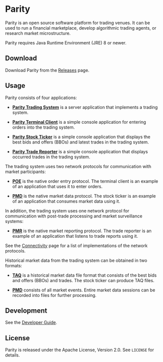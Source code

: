Parity
======

Parity is an open source software platform for trading venues. It can be
used to run a financial marketplace, develop algorithmic trading agents,
or research market microstructure.

Parity requires Java Runtime Environment (JRE) 8 or newer.


Download
--------

Download Parity from the [Releases][] page.

  [Releases]: https://github.com/jvirtanen/parity/wiki/Releases


Usage
-----

Parity consists of four applications:

  - [**Parity Trading System**](parity-system) is a server application that
    implements a trading system.

  - [**Parity Terminal Client**](parity-client) is a simple console application
    for entering orders into the trading system.

  - [**Parity Stock Ticker**](parity-ticker) is a simple console application
    that displays the best bids and offers (BBOs) and latest trades in the
    trading system.

  - [**Parity Trade Reporter**](parity-reporter) is a simple console
    application that displays occurred trades in the trading system.

The trading system uses two network protocols for communication with market
participants:

  - [**POE**](parity-net/doc/POE.md) is the native order entry protocol. The
    terminal client is an example of an application that uses it to enter
    orders.

  - [**PMD**](parity-net/doc/PMD.md) is the native market data protocol. The
    stock ticker is an example of an application that consumes market data
    using it.

In addition, the trading system uses one network protocol for communication
with post-trade processing and market surveillance systems:

  - [**PMR**](parity-net/doc/PMR.md) is the native market reporting protocol.
    The trade reporter is an example of an application that listens to trade
    reports using it.

See the [Connectivity][] page for a list of implementations of the network
protocols.

  [Connectivity]: https://github.com/jvirtanen/parity/wiki/Connectivity

Historical market data from the trading system can be obtained in two formats:

  - [**TAQ**](parity-file/doc/TAQ.md) is a historical market data file format
    that consists of the best bids and offers (BBOs) and trades. The stock
    ticker can produce TAQ files.

  - [**PMD**](parity-net/doc/PMD.md) consists of all market events. Entire
    market data sessions can be recorded into files for further processing.


Development
-----------

See the [Developer Guide](HACKING.md).


License
-------

Parity is released under the Apache License, Version 2.0. See `LICENSE` for
details.
